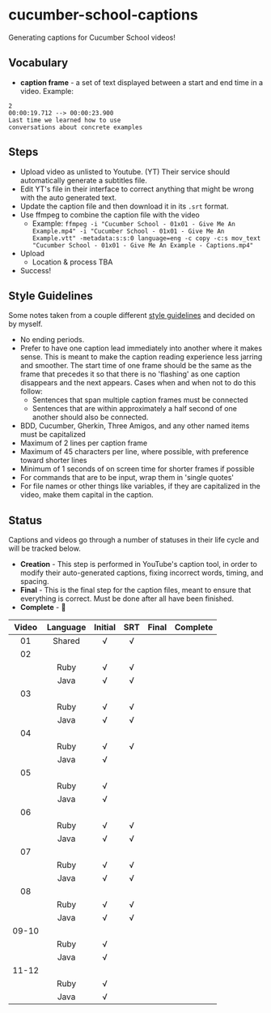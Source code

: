 # cucumber-school-captions

Generating captions for Cucumber School videos!

## Vocabulary

* **caption frame** - a set of text displayed between a start and end time in a video. Example:

```text
2
00:00:19.712 --> 00:00:23.900
Last time we learned how to use
conversations about concrete examples
```

## Steps

* Upload video as unlisted to Youtube. (YT) Their service should automatically generate a subtitles file.
* Edit YT's file in their interface to correct anything that might be wrong with the auto generated text.
* Update the caption file and then download it in its `.srt` format.
* Use ffmpeg to combine the caption file with the video
  * Example: `ffmpeg -i "Cucumber School - 01x01 - Give Me An Example.mp4" -i "Cucumber School - 01x01 - Give Me An Example.vtt" -metadata:s:s:0 language=eng -c copy -c:s mov_text "Cucumber School - 01x01 - Give Me An Example - Captions.mp4"`
* Upload
  * Location & process TBA
* Success!

## Style Guidelines

Some notes taken from a couple different [style guidelines](http://bbc.github.io/subtitle-guidelines/) and decided on by myself.

* No ending periods.
* Prefer to have one caption lead immediately into another where it makes sense. This is meant to make the caption reading experience less jarring and smoother. The start time of one frame should be the same as the frame that precedes it so that there is no 'flashing' as one caption disappears and the next appears. Cases when and when not to do this follow:
  * Sentences that span multiple caption frames must be connected
  * Sentences that are within approximately a half second of one another should also be connected.
* BDD, Cucumber, Gherkin, Three Amigos, and any other named items must be capitalized
* Maximum of 2 lines per caption frame
* Maximum of 45 characters per line, where possible, with preference toward shorter lines
* Minimum of 1 seconds of on screen time for shorter frames if possible
* For commands that are to be input, wrap them in 'single quotes'
* For file names or other things like variables, if they are capitalized in the video, make them capital in the caption.

## Status

Captions and videos go through a number of statuses in their life cycle and will be tracked below.

* **Creation** - This step is performed in YouTube's caption tool, in order to modify their auto-generated captions, fixing incorrect words, timing, and spacing.
* **Final** - This is the final step for the caption files, meant to ensure that everything is correct. Must be done after all have been finished.
* **Complete** - 🎉

| Video | Language | Initial | SRT    | Final | Complete |
|:-----:|:--------:|:-------:|:------:|:-----:|----------|
| 01    | Shared   | √       | √      |       |          |
| 02    |          |         |        |       |          |
|       | Ruby     | √       | √      |       |          |
|       | Java     | √       | √      |       |          |
| 03    |          |         |        |       |          |
|       | Ruby     | √       | √      |       |          |
|       | Java     | √       | √      |       |          |
| 04    |          |         |        |       |          |
|       | Ruby     | √       | √      |       |          |
|       | Java     | √       |        |       |          |
| 05    |          |         |        |       |          |
|       | Ruby     | √       |        |       |          |
|       | Java     | √       |        |       |          |
| 06    |          |         |        |       |          |
|       | Ruby     | √       | √      |       |          |
|       | Java     | √       | √      |       |          |
| 07    |          |         |        |       |          |
|       | Ruby     | √       | √      |       |          |
|       | Java     | √       | √      |       |          |
| 08    |          |         |        |       |          |
|       | Ruby     | √       | √      |       |          |
|       | Java     | √       | √      |       |          |
| 09-10 |          |         |        |       |          |
|       | Ruby     | √       |        |       |          |
|       | Java     | √       |        |       |          |
| 11-12 |          |         |        |       |          |
|       | Ruby     | √       |        |       |          |
|       | Java     | √       |        |       |          |
